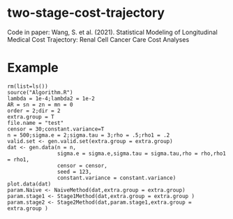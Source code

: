 # two-stage-cost-trajectory
Code in paper: Wang, S. et al. (2021). Statistical Modeling of Longitudinal Medical Cost Trajectory: Renal Cell Cancer Care Cost Analyses

# Example
```
rm(list=ls())
source("Algorithm.R")
lambda = 1e-4;lambda2 = 1e-2
AR = sn = zn = mn = 0
order = 2;dir = 2
extra.group = T
file.name = "test"
censor = 30;constant.variance=T
n = 500;sigma.e = 2;sigma.tau = 3;rho = .5;rho1 = .2
valid.set <- gen.valid.set(extra.group = extra.group)
dat <- gen.data(n = n,
                sigma.e = sigma.e,sigma.tau = sigma.tau,rho = rho,rho1 = rho1,
                censor = censor,
                seed = 123,
                constant.variance = constant.variance)
plot.data(dat)
param.Naive <- NaiveMethod(dat,extra.group = extra.group)
param.stage1 <- Stage1Method(dat,extra.group = extra.group )
param.stage2 <- Stage2Method(dat,param.stage1,extra.group = extra.group )
```
